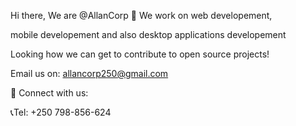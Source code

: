 Hi there, We are @AllanCorp 👋
 We work on web developement,

mobile developement and also desktop applications developement


Looking how we can get to contribute to open source projects!

Email us on: allancorp250@gmail.com

🤝 Connect with us:

📞Tel: +250 798-856-624

